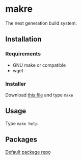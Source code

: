 # makre
The next generation build system.
## Installation
### Requirements
- GNU make or compatible
- wget

### Installer
Download [this file](https://github.com/nift4/makre/raw/master/Makefile) and type `make`
## Usage
Type `make help`
## Packages
[Default package repo](https://nift4.github.io/makre-packages/)
